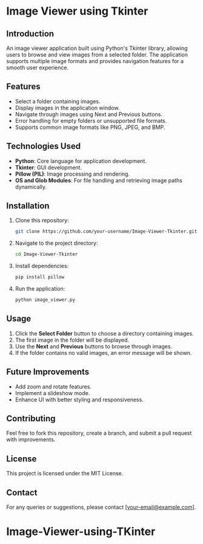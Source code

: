 # Image Viewer using Tkinter

## Introduction
An image viewer application built using Python's Tkinter library, allowing users to browse and view images from a selected folder. The application supports multiple image formats and provides navigation features for a smooth user experience.

## Features
- Select a folder containing images.
- Display images in the application window.
- Navigate through images using Next and Previous buttons.
- Error handling for empty folders or unsupported file formats.
- Supports common image formats like PNG, JPEG, and BMP.

## Technologies Used
- **Python**: Core language for application development.
- **Tkinter**: GUI development.
- **Pillow (PIL)**: Image processing and rendering.
- **OS and Glob Modules**: For file handling and retrieving image paths dynamically.

## Installation
1. Clone this repository:
   ```bash
   git clone https://github.com/your-username/Image-Viewer-Tkinter.git
   ```
2. Navigate to the project directory:
   ```bash
   cd Image-Viewer-Tkinter
   ```
3. Install dependencies:
   ```bash
   pip install pillow
   ```
4. Run the application:
   ```bash
   python image_viewer.py
   ```

## Usage
1. Click the **Select Folder** button to choose a directory containing images.
2. The first image in the folder will be displayed.
3. Use the **Next** and **Previous** buttons to browse through images.
4. If the folder contains no valid images, an error message will be shown.

## Future Improvements
- Add zoom and rotate features.
- Implement a slideshow mode.
- Enhance UI with better styling and responsiveness.

## Contributing
Feel free to fork this repository, create a branch, and submit a pull request with improvements.

## License
This project is licensed under the MIT License.

## Contact
For any queries or suggestions, please contact [your-email@example.com].

# Image-Viewer-using-TKinter
